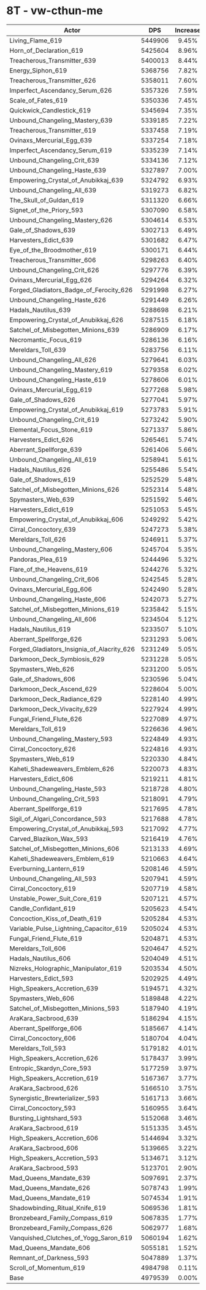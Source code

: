 # 8T - vw-cthun-me
| Actor | DPS | Increase |
|---|:---:|:---:|
|Living_Flame_619|5449906|9.45%|
|Horn_of_Declaration_619|5425604|8.96%|
|Treacherous_Transmitter_639|5400013|8.44%|
|Energy_Siphon_619|5368756|7.82%|
|Treacherous_Transmitter_626|5358011|7.60%|
|Imperfect_Ascendancy_Serum_626|5357326|7.59%|
|Scale_of_Fates_619|5350336|7.45%|
|Quickwick_Candlestick_619|5345694|7.35%|
|Unbound_Changeling_Mastery_639|5339185|7.22%|
|Treacherous_Transmitter_619|5337458|7.19%|
|Ovinaxs_Mercurial_Egg_639|5337254|7.18%|
|Imperfect_Ascendancy_Serum_619|5335239|7.14%|
|Unbound_Changeling_Crit_639|5334136|7.12%|
|Unbound_Changeling_Haste_639|5327897|7.00%|
|Empowering_Crystal_of_Anubikkaj_639|5324792|6.93%|
|Unbound_Changeling_All_639|5319273|6.82%|
|The_Skull_of_Guldan_619|5311320|6.66%|
|Signet_of_the_Priory_593|5307090|6.58%|
|Unbound_Changeling_Mastery_626|5304614|6.53%|
|Gale_of_Shadows_639|5302713|6.49%|
|Harvesters_Edict_639|5301682|6.47%|
|Eye_of_the_Broodmother_619|5300171|6.44%|
|Treacherous_Transmitter_606|5298263|6.40%|
|Unbound_Changeling_Crit_626|5297776|6.39%|
|Ovinaxs_Mercurial_Egg_626|5294264|6.32%|
|Forged_Gladiators_Badge_of_Ferocity_626|5291998|6.27%|
|Unbound_Changeling_Haste_626|5291449|6.26%|
|Hadals_Nautilus_639|5288698|6.21%|
|Empowering_Crystal_of_Anubikkaj_626|5287515|6.18%|
|Satchel_of_Misbegotten_Minions_639|5286909|6.17%|
|Necromantic_Focus_619|5286136|6.16%|
|Mereldars_Toll_639|5283756|6.11%|
|Unbound_Changeling_All_626|5279641|6.03%|
|Unbound_Changeling_Mastery_619|5279358|6.02%|
|Unbound_Changeling_Haste_619|5278606|6.01%|
|Ovinaxs_Mercurial_Egg_619|5277268|5.98%|
|Gale_of_Shadows_626|5277041|5.97%|
|Empowering_Crystal_of_Anubikkaj_619|5273783|5.91%|
|Unbound_Changeling_Crit_619|5273242|5.90%|
|Elemental_Focus_Stone_619|5271337|5.86%|
|Harvesters_Edict_626|5265461|5.74%|
|Aberrant_Spellforge_639|5261406|5.66%|
|Unbound_Changeling_All_619|5258941|5.61%|
|Hadals_Nautilus_626|5255486|5.54%|
|Gale_of_Shadows_619|5252529|5.48%|
|Satchel_of_Misbegotten_Minions_626|5252314|5.48%|
|Spymasters_Web_639|5251592|5.46%|
|Harvesters_Edict_619|5251053|5.45%|
|Empowering_Crystal_of_Anubikkaj_606|5249292|5.42%|
|Cirral_Concoctory_639|5247273|5.38%|
|Mereldars_Toll_626|5246911|5.37%|
|Unbound_Changeling_Mastery_606|5245704|5.35%|
|Pandoras_Plea_619|5244496|5.32%|
|Flare_of_the_Heavens_619|5244276|5.32%|
|Unbound_Changeling_Crit_606|5242545|5.28%|
|Ovinaxs_Mercurial_Egg_606|5242490|5.28%|
|Unbound_Changeling_Haste_606|5242073|5.27%|
|Satchel_of_Misbegotten_Minions_619|5235842|5.15%|
|Unbound_Changeling_All_606|5234504|5.12%|
|Hadals_Nautilus_619|5233507|5.10%|
|Aberrant_Spellforge_626|5231293|5.06%|
|Forged_Gladiators_Insignia_of_Alacrity_626|5231249|5.05%|
|Darkmoon_Deck_Symbiosis_629|5231228|5.05%|
|Spymasters_Web_626|5231200|5.05%|
|Gale_of_Shadows_606|5230596|5.04%|
|Darkmoon_Deck_Ascend_629|5228604|5.00%|
|Darkmoon_Deck_Radiance_629|5228140|4.99%|
|Darkmoon_Deck_Vivacity_629|5227924|4.99%|
|Fungal_Friend_Flute_626|5227089|4.97%|
|Mereldars_Toll_619|5226636|4.96%|
|Unbound_Changeling_Mastery_593|5224849|4.93%|
|Cirral_Concoctory_626|5224816|4.93%|
|Spymasters_Web_619|5220330|4.84%|
|Kaheti_Shadeweavers_Emblem_626|5220073|4.83%|
|Harvesters_Edict_606|5219211|4.81%|
|Unbound_Changeling_Haste_593|5218728|4.80%|
|Unbound_Changeling_Crit_593|5218091|4.79%|
|Aberrant_Spellforge_619|5217695|4.78%|
|Sigil_of_Algari_Concordance_593|5217688|4.78%|
|Empowering_Crystal_of_Anubikkaj_593|5217092|4.77%|
|Carved_Blazikon_Wax_593|5216419|4.76%|
|Satchel_of_Misbegotten_Minions_606|5213133|4.69%|
|Kaheti_Shadeweavers_Emblem_619|5210663|4.64%|
|Everburning_Lantern_619|5208146|4.59%|
|Unbound_Changeling_All_593|5207941|4.59%|
|Cirral_Concoctory_619|5207719|4.58%|
|Unstable_Power_Suit_Core_619|5207121|4.57%|
|Candle_Confidant_619|5205623|4.54%|
|Concoction_Kiss_of_Death_619|5205284|4.53%|
|Variable_Pulse_Lightning_Capacitor_619|5205024|4.53%|
|Fungal_Friend_Flute_619|5204871|4.53%|
|Mereldars_Toll_606|5204647|4.52%|
|Hadals_Nautilus_606|5204049|4.51%|
|Nizreks_Holographic_Manipulator_619|5203534|4.50%|
|Harvesters_Edict_593|5202925|4.49%|
|High_Speakers_Accretion_639|5194571|4.32%|
|Spymasters_Web_606|5189848|4.22%|
|Satchel_of_Misbegotten_Minions_593|5187940|4.19%|
|AraKara_Sacbrood_639|5186294|4.15%|
|Aberrant_Spellforge_606|5185667|4.14%|
|Cirral_Concoctory_606|5180704|4.04%|
|Mereldars_Toll_593|5179182|4.01%|
|High_Speakers_Accretion_626|5178437|3.99%|
|Entropic_Skardyn_Core_593|5177259|3.97%|
|High_Speakers_Accretion_619|5167367|3.77%|
|AraKara_Sacbrood_626|5166510|3.75%|
|Synergistic_Brewterializer_593|5161713|3.66%|
|Cirral_Concoctory_593|5160955|3.64%|
|Bursting_Lightshard_593|5152068|3.46%|
|AraKara_Sacbrood_619|5151335|3.45%|
|High_Speakers_Accretion_606|5144694|3.32%|
|AraKara_Sacbrood_606|5139665|3.22%|
|High_Speakers_Accretion_593|5134671|3.12%|
|AraKara_Sacbrood_593|5123701|2.90%|
|Mad_Queens_Mandate_639|5097691|2.37%|
|Mad_Queens_Mandate_626|5078743|1.99%|
|Mad_Queens_Mandate_619|5074534|1.91%|
|Shadowbinding_Ritual_Knife_619|5069536|1.81%|
|Bronzebeard_Family_Compass_619|5067835|1.77%|
|Bronzebeard_Family_Compass_626|5062977|1.68%|
|Vanquished_Clutches_of_Yogg_Saron_619|5060194|1.62%|
|Mad_Queens_Mandate_606|5055181|1.52%|
|Remnant_of_Darkness_593|5047889|1.37%|
|Scroll_of_Momentum_619|4984798|0.11%|
|Base|4979539|0.00%|
